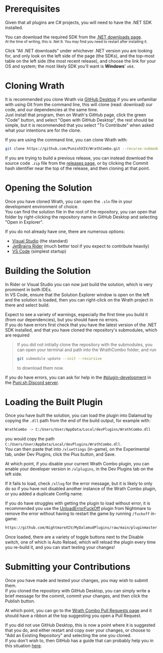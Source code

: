 # Prerequisites

Given that all plugins are C# projects, you will need to have the .NET SDK installed.

You can download the required SDK from the [.NET downloads page](https://dotnet.microsoft.com/en-us/download).\
<sup>At the time of writing, this is .Net 9. You may find you need to restart 
after installing it.</sup>

Click "All .NET downloads" under whichever .NET version you are looking for, and 
only look on the left side of the page (the SDKs), and the top-most table on the 
left side (the most recent release), and choose the link for your OS and system;
the most likely SDK you'll want is **Windows**' `x64`.

# Cloning Wrath
It is recommended you clone Wrath via [GitHub Desktop](https://github.com/apps/desktop) if you are unfamiliar
with using Git from the command line, this will clone (read: download) our code, 
and our dependencies at the same time.\
Just install that program, then on Wrath's GitHub page, click the green "Code"
button, and select "Open with GitHub Desktop", the rest should be simple, but it 
is recommended that you select "To Contribute" when asked what your intentions 
are for the clone.

If you are using the command line, you can clone Wrath with:
```bash
git clone https://github.com/PunishXIV/WrathCombo.git --recurse-submodules
```

If you are trying to build a previous release, you can instead download the 
source code `.zip` file from the [releases page](https://github.com/PunishXIV/WrathCombo/releases), or by clicking the Commit hash
identifier near the top of the release, and then cloning at that point.

# Opening the Solution
Once you have cloned Wrath, you can open the `.sln` file in your development
environment of choice.\
You can find the solution file in the root of the repository, you can open that 
folder by right-clicking the repository name in GitHub Desktop and selecting
"Open in Explorer".

If you do not already have one, there are numerous options:
- [Visual Studio](https://visualstudio.microsoft.com/) (the standard)
- [JetBrains Rider](https://www.jetbrains.com/rider/) (much better tool if you expect
  to contribute heavily)
- [VS Code](https://code.visualstudio.com/) (simplest startup)

# Building the Solution
In Rider or Visual Studio you can now just build the solution, which is very 
prominent in both IDEs.\
In VS Code, ensure that the Solution Explorer window is open on the left and the 
solution is loaded, then you can right-click on the Wrath project in there and 
select build.

Expect to see a variety of warnings, especially the first time you build it (from 
our dependencies), but you should have no errors.\
If you do have errors first check that you have the latest version of the .NET SDK
installed, and that you have cloned the repository's submodules, which are required

> If you did not initially clone the repository with the submodules, you can open 
> your terminal and path into the WrathCombo folder, and run
> ```bash
> git submodule update --init --recursive
> ```
> to download them now.

If you do have errors, you can ask for help in the [#plugin-development](https://discord.com/channels/1001823907193552978/1164253241350037624) in the
[Puni.sh Discord server](https://discord.gg/Zzrcc8kmvy).

# Loading the Built Plugin
Once you have built the solution, you can load the plugin into Dalamud by copying 
the `.dll` path from the end of the build output, for example with:
```bash
WrathCombo -> C:/Users/User/AppData/Local/devPlugins/WrathCombo.dll
```
you would copy the path `C:/Users/User/AppData/Local/devPlugins/WrathCombo.dll`.\
You can then paste that into `/xlsettings` (in-game), on the Experimental tab,
under Dev Plugins, click the Plus button, and Save.

At which point, if you disable your current Wrath Combo plugin, you can enable 
your developer version in `/xlplugins`, in the Dev Plugins tab on the left side.

If it fails to load, check `/xllog` for the error message, but it is likely to 
only do so if you have not disabled another instance of the Wrath Combo plugin, 
or you added a duplicate Config name.

If you do have struggles with getting the plugin to load without error, it is 
recommended you use the [UnloadErrorFuckOff](https://github.com/NightmareXIV/UnloadErrorFuckOff) plugin from Nightmare to remove the 
error without having to restart the game by running `/fuckoff` in-game:
```bash
https://github.com/NightmareXIV/MyDalamudPlugins/raw/main/pluginmaster.json
```

Once loaded, there are a variety of toggle buttons next to the Disable switch, 
one of which is Auto Reload, which will reload the plugin every time you re-build it,
and you can start testing your changes!

# Submitting your Contributions
Once you have made and tested your changes, you may wish to submit them.\
If you cloned the repository with GitHub Desktop, you can simply write a brief 
message for the commit, commit your changes, and then click the Publish button.

At which point, you can go to the [Wrath Combo Pull Requests page](http://github.com/PunishXIV/WrathCombo/pulls) and it should
have a ribbon at the top suggesting you open a Pull Request.

If you did not use GitHub Desktop, this is now a point where it is suggested that 
you do, and either restart and copy over your changes, or choose to "Add an 
Existing Repository" and selecting the one you cloned.\
If you don't wish to, then GitHub has a guide that can probably help you in this 
situation [here](https://docs.github.com/en/desktop/overview/creating-your-first-repository-using-github-desktop).